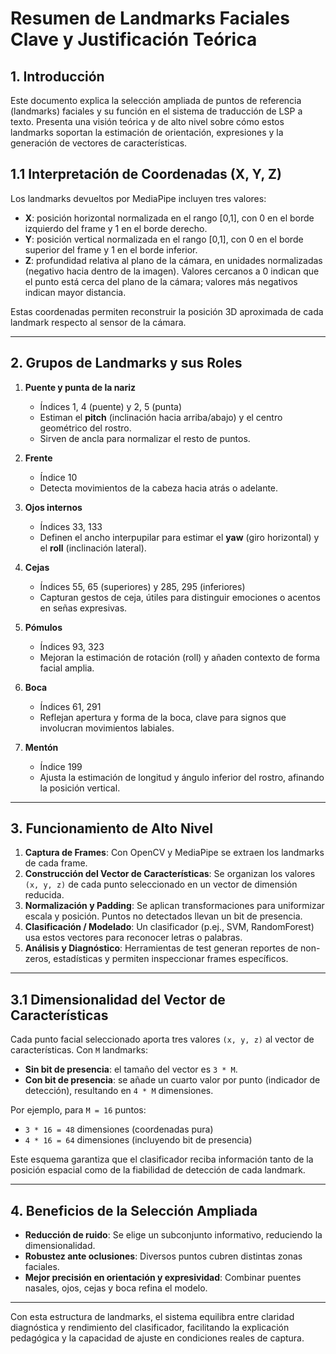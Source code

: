 # Resumen de Landmarks Faciales Clave y Justificación Teórica

## 1. Introducción
Este documento explica la selección ampliada de puntos de referencia (landmarks) faciales y su función en el sistema de traducción de LSP a texto. Presenta una visión teórica y de alto nivel sobre cómo estos landmarks soportan la estimación de orientación, expresiones y la generación de vectores de características.

## 1.1 Interpretación de Coordenadas (X, Y, Z)

Los landmarks devueltos por MediaPipe incluyen tres valores:
- **X**: posición horizontal normalizada en el rango [0,1], con 0 en el borde izquierdo del frame y 1 en el borde derecho.
- **Y**: posición vertical normalizada en el rango [0,1], con 0 en el borde superior del frame y 1 en el borde inferior.
- **Z**: profundidad relativa al plano de la cámara, en unidades normalizadas (negativo hacia dentro de la imagen). Valores cercanos a 0 indican que el punto está cerca del plano de la cámara; valores más negativos indican mayor distancia.

Estas coordenadas permiten reconstruir la posición 3D aproximada de cada landmark respecto al sensor de la cámara.

---

## 2. Grupos de Landmarks y sus Roles

1. **Puente y punta de la nariz**
   - Índices 1, 4 (puente) y 2, 5 (punta)
   - Estiman el **pitch** (inclinación hacia arriba/abajo) y el centro geométrico del rostro.
   - Sirven de ancla para normalizar el resto de puntos.

2. **Frente**
   - Índice 10
   - Detecta movimientos de la cabeza hacia atrás o adelante.

3. **Ojos internos**
   - Índices 33, 133
   - Definen el ancho interpupilar para estimar el **yaw** (giro horizontal) y el **roll** (inclinación lateral).

4. **Cejas**
   - Índices 55, 65 (superiores) y 285, 295 (inferiores)
   - Capturan gestos de ceja, útiles para distinguir emociones o acentos en señas expresivas.

5. **Pómulos**
   - Índices 93, 323
   - Mejoran la estimación de rotación (roll) y añaden contexto de forma facial amplia.

6. **Boca**
   - Índices 61, 291
   - Reflejan apertura y forma de la boca, clave para signos que involucran movimientos labiales.

7. **Mentón**
   - Índice 199
   - Ajusta la estimación de longitud y ángulo inferior del rostro, afinando la posición vertical.

---

## 3. Funcionamiento de Alto Nivel

1. **Captura de Frames**: Con OpenCV y MediaPipe se extraen los landmarks de cada frame.
2. **Construcción del Vector de Características**: Se organizan los valores `(x, y, z)` de cada punto seleccionado en un vector de dimensión reducida.
3. **Normalización y Padding**: Se aplican transformaciones para uniformizar escala y posición. Puntos no detectados llevan un bit de presencia.
4. **Clasificación / Modelado**: Un clasificador (p.ej., SVM, RandomForest) usa estos vectores para reconocer letras o palabras.
5. **Análisis y Diagnóstico**: Herramientas de test generan reportes de non-zeros, estadísticas y permiten inspeccionar frames específicos.

---

## 3.1 Dimensionalidad del Vector de Características

Cada punto facial seleccionado aporta tres valores `(x, y, z)` al vector de características. Con `M` landmarks:
- **Sin bit de presencia**: el tamaño del vector es `3 * M`.
- **Con bit de presencia**: se añade un cuarto valor por punto (indicador de detección), resultando en `4 * M` dimensiones.

Por ejemplo, para `M = 16` puntos:
- `3 * 16 = 48` dimensiones (coordenadas pura)
- `4 * 16 = 64` dimensiones (incluyendo bit de presencia)

Este esquema garantiza que el clasificador reciba información tanto de la posición espacial como de la fiabilidad de detección de cada landmark.

---

## 4. Beneficios de la Selección Ampliada
- **Reducción de ruido**: Se elige un subconjunto informativo, reduciendo la dimensionalidad.
- **Robustez ante oclusiones**: Diversos puntos cubren distintas zonas faciales.
- **Mejor precisión en orientación y expresividad**: Combinar puentes nasales, ojos, cejas y boca refina el modelo.

---

Con esta estructura de landmarks, el sistema equilibra entre claridad diagnóstica y rendimiento del clasificador, facilitando la explicación pedagógica y la capacidad de ajuste en condiciones reales de captura.
